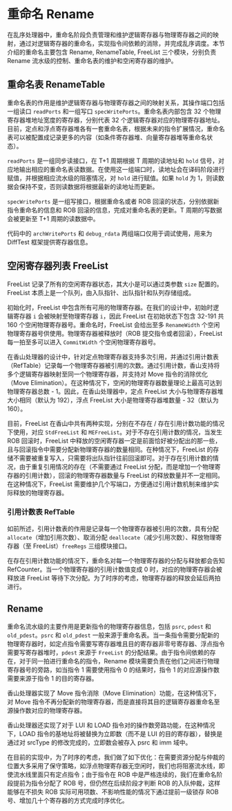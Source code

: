 # 重命名 Rename

在乱序处理器中，重命名阶段负责管理和维护逻辑寄存器与物理寄存器之间的映射，通过对逻辑寄存器的重命名，实现指令间依赖的消除，并完成乱序调度。本节介绍的重命名主要包含 Rename, RenameTable, FreeList 三个模块，分别负责 Rename 流水级的控制、重命名表的维护和空闲寄存器的维护。

## 重命名表 RenameTable

重命名表的作用是维护逻辑寄存器与物理寄存器之间的映射关系，其操作端口包括一组读口 `readPorts` 和一组写口 `specWritePorts`。重命名表内部包含 32 个物理寄存器堆地址宽度的寄存器，分别代表 32 个逻辑寄存器对应的物理寄存器地址。目前，定点和浮点寄存器堆各有一套重命名表，根据未来的指令扩展情况，重命名表可以被配置成记录更多的内容（如条件寄存器堆、向量寄存器堆等重命名状态）。

`readPorts` 是一组同步读接口，在 T+1 周期根据 T 周期的读地址和 `hold` 信号，对应地输出相应的重命名表读数据。在使用这一组端口时，读地址会在译码阶段进行赋值，并根据相应流水级的阻塞情况，对 `hold` 进行赋值。如果 `hold` 为 1，则读数据会保持不变，否则读数据将根据最新的读地址而更新。

`specWritePorts` 是一组写接口，根据重命名或者 ROB 回滚的状态，分别依据新指令重命名的信息和 ROB 回滚的信息，完成对重命名表的更新。T 周期的写数据会被更新至 T+1 周期的读数据中。

代码中的 `archWritePorts` 和 `debug_rdata` 两组端口仅用于调试使用，用来为 DiffTest 框架提供寄存器信息。


## 空闲寄存器列表 FreeList

FreeList 记录了所有的空闲寄存器状态，其大小是可以通过类参数 `size` 配置的。FreeList 本质上是一个队列，由入队指针、出队指针和队列存储组成。

初始化时，FreeList 中包含所有可用的物理寄存器。在我们的设计中，初始时逻辑寄存器 `i` 会被映射至物理寄存器 `i`，因此 FreeList 在初始状态下包含 32-191 共 160 个空闲物理寄存器号。重命名时，FreeList 会给出至多 `RenameWidth` 个空闲物理寄存器号供使用。物理寄存器被释放时（ROB 提交指令或者回滚），FreeList 每一拍至多可以进入 `CommitWidth` 个空闲物理寄存器号。

在香山处理器的设计中，针对定点物理寄存器支持多次引用，并通过引用计数表（RefTable）记录每一个物理寄存器被引用的次数。通过引用计数，香山支持将多个逻辑寄存器映射至同一个物理寄存器，并支持对 Move 指令的消除优化（Move Elimination）。在这种情况下，空闲的物理寄存器数量理论上最高可达到物理寄存器总数 - 1。因此，在香山处理器中，定点 FreeList 大小与物理寄存器堆大小相同（默认为 192），浮点 FreeList 大小是物理寄存器堆数量 - 32（默认为 160）。

目前，FreeList 在香山中共有两种实现，分别在不存在 / 存在引用计数功能的情况下使用，对应 `StdFreeList` 和 `MEFreeList`。对于不存在引用计数的情况，当发生 ROB 回滚时，FreeList 中释放的空闲寄存器一定是前面恰好被分配出的那一些，且与回滚指令中需要分配新物理寄存器的数量相同。在种情况下，FreeList 的存储不需要被重复写入，只需要将出队指针往前回滚即可。对于存在引用计数的情况，由于重复引用情况的存在（不需要通过 FreeList 分配，而是增加一个物理寄存器的引用计数），回滚的物理寄存器数量与 FreeList 的释放数量并不一定相同。在这种情况下，FreeList 需要维护几个写端口，方便通过引用计数机制来维护实际释放的物理寄存器。

### 引用计数表 RefTable

如前所述，引用计数表的作用是记录每一个物理寄存器被引用的次数，具有分配 `allocate`（增加引用次数）、取消分配 `deallocate`（减少引用次数）、释放物理寄存器（至 FreeList）`freeRegs` 三组模块接口。

在存在引用计数功能的情况下，重命名对每一个物理寄存器的分配与释放都会告知 RefCounter。当一个物理寄存器的引用计数值变成 0 时，对应的物理寄存器会被释放进 FreeList 等待下次分配。为了时序的考虑，物理寄存器的释放会延后两拍进行。

## Rename

重命名流水级的主要作用是更新指令的物理寄存器信息，包括 `psrc`, `pdest` 和 `old_pdest`。`psrc` 和 `old_pdest` 一般来源于重命名表。当一条指令需要分配新的物理寄存器时，如定点指令需要写寄存器堆且目的寄存器非零号寄存器、浮点指令需要写寄存器堆时，`pdest` 来源于 `FreeList` 的分配结果。由于指令间依赖的存在，对于同一拍进行重命名的指令，Rename 模块需要负责在他们之间进行物理寄存器号的旁路，如当指令 1 需要使用指令 0 的结果时，指令 1 的对应源操作数需要来源于指令 1 的目的寄存器。

香山处理器实现了 Move 指令消除（Move Elimination）功能，在这种情况下，对 Move 指令不再分配新的物理寄存器，而是直接将其目的逻辑寄存器重命名至源操作数对应的物理寄存器。

香山处理器还实现了对于 LUI 和 LOAD 指令对的操作数旁路功能，在这种情况下，LOAD 指令的基地址将被替换为立即数（而不是 LUI 的目的寄存器），替换是通过对 srcType 的修改完成的，立即数会被存入 psrc 和 imm 域中。

在目前的实现中，为了时序的考虑，我们做了如下优化：在需要资源分配与仲裁的位置大多采用了保守策略，如浮点物理寄存器无空闲时，我们也将阻塞流水线，即使流水线里面只有定点指令；由于指令在 ROB 中是严格连续的，我们在重命名阶段提前为指令分配了 ROB 号，但仍然在后续阶段才判断 ROB 的入队仲裁，这样能够在不损失 ROB 实际可用项数、不影响性能的情况下通过提前一级锁存 ROB 号、增加几十个寄存器的方式完成时序优化。
